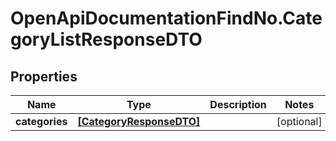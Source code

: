 # OpenApiDocumentationFindNo.CategoryListResponseDTO

## Properties

Name | Type | Description | Notes
------------ | ------------- | ------------- | -------------
**categories** | [**[CategoryResponseDTO]**](CategoryResponseDTO.md) |  | [optional] 


